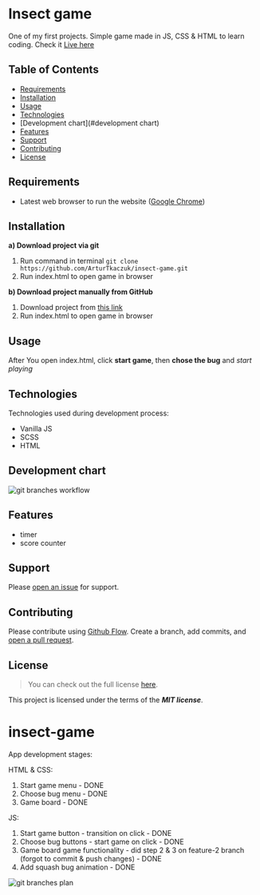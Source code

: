 # Insect game

One of my first projects. Simple game made in JS, CSS & HTML to learn coding. Check it [Live here](https://smash-the-insect.netlify.app/)

## Table of Contents

- [Requirements](#requirements)
- [Installation](#installation)
- [Usage](#usage)
- [Technologies](#technologies)
- [Development chart](#development chart)
- [Features](#features)
- [Support](#support)
- [Contributing](#contributing)
- [License](#license)

## Requirements

- Latest web browser to run the website ([Google Chrome](https://www.google.com/intl/en_en/chrome/))

## Installation

**a) Download project via git**

1. Run command in terminal `git clone https://github.com/ArturTkaczuk/insect-game.git`
2. Run index.html to open game in browser

**b) Download project manually from GitHub**

1. Download project from [this link](https://github.com/ArturTkaczuk/project-template/archive/refs/heads/main.zip)
2. Run index.html to open game in browser

## Usage

After You open index.html, click **start game**, then **chose the bug** and *start playing*

## Technologies

Technologies used during development process:

- Vanilla JS
- SCSS
- HTML

## Development chart

![git branches workflow](https://user-images.githubusercontent.com/87656238/144266844-20d9d7b3-9510-42ad-802c-84a7ff719d10.png)

## Features

- timer
- score counter

## Support

Please [open an issue](https://github.com/ArturTkaczuk/insect-game/issues) for support.

## Contributing

Please contribute using [Github Flow](https://guides.github.com/introduction/flow/). Create a branch, add commits, and [open a pull request](https://github.com/ArturTkaczuk/insect-game/compare).

## License
>You can check out the full license [here](https://github.com/ArturTkaczuk/insect-game/blob/main/LICENSE).

This project is licensed under the terms of the ***MIT license***.







# insect-game

App development stages:

HTML & CSS:
1. Start game menu - DONE
2. Choose bug menu - DONE
3. Game board - DONE

JS:
1. Start game button - transition on click - DONE
2. Choose bug buttons - start game on click - DONE
3. Game board game functionality - did step 2 & 3 on feature-2 branch (forgot to commit & push changes) - DONE
4. Add squash bug animation - DONE

![git branches plan](https://user-images.githubusercontent.com/87656238/144266844-20d9d7b3-9510-42ad-802c-84a7ff719d10.png)

